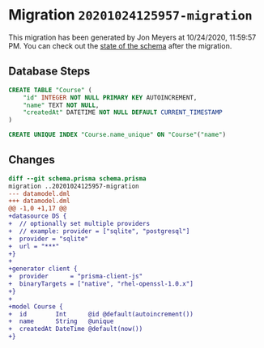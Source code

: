 # Migration `20201024125957-migration`

This migration has been generated by Jon Meyers at 10/24/2020, 11:59:57 PM.
You can check out the [state of the schema](./schema.prisma) after the migration.

## Database Steps

```sql
CREATE TABLE "Course" (
    "id" INTEGER NOT NULL PRIMARY KEY AUTOINCREMENT,
    "name" TEXT NOT NULL,
    "createdAt" DATETIME NOT NULL DEFAULT CURRENT_TIMESTAMP
)

CREATE UNIQUE INDEX "Course.name_unique" ON "Course"("name")
```

## Changes

```diff
diff --git schema.prisma schema.prisma
migration ..20201024125957-migration
--- datamodel.dml
+++ datamodel.dml
@@ -1,0 +1,17 @@
+datasource DS {
+  // optionally set multiple providers
+  // example: provider = ["sqlite", "postgresql"]
+  provider = "sqlite"
+  url = "***"
+}
+
+generator client {
+  provider      = "prisma-client-js"
+  binaryTargets = ["native", "rhel-openssl-1.0.x"]
+}
+
+model Course {
+  id        Int      @id @default(autoincrement())
+  name      String   @unique
+  createdAt DateTime @default(now())
+}
```


